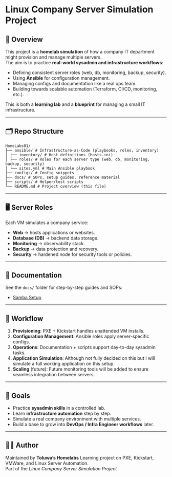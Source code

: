 # Linux Company Server Simulation Project

## 📖 Overview
This project is a **homelab simulation** of how a company IT department might provision and manage multiple servers.  
The aim is to practice **real-world sysadmin and infrastructure workflows**:  
 
- Defining consistent server roles (web, db, monitoring, backup, security).  
- Using **Ansible** for configuration management.  
- Managing configs and documentation like a real ops team.  
- Building towards scalable automation (Terraform, CI/CD, monitoring, etc.).  

This is both a **learning lab** and a **blueprint** for managing a small IT infrastructure.

---

## 🗂 Repo Structure
```
HomeLabs01/
├── ansible/ # Infrastructure-as-Code (playbooks, roles, inventory)
│ ├── inventory/ # Host definitions (hosts.ini)
│ ├── roles/ # Roles for each server type (web, db, monitoring, backup, security)
│ └── sites.yml # Main Ansible playbook
├── configs/ # Config snippets
├── docs/ # SOPs, setup guides, reference material
├── scripts/ # Helper/test scripts
└── README.md # Project overview (this file)
```

---


## 🖥️ Server Roles
Each VM simulates a company service:
- **Web** → hosts applications or websites.  
- **Database (DB)** → backend data storage.  
- **Monitoring** → observability stack.  
- **Backup** → data protection and recovery.  
- **Security** → hardened node for security tools or policies.  
 
---

## 📑 Documentation
See the `docs/` folder for step-by-step guides and SOPs:  

- [Samba Setup](docs/samba_setup.md)  

---

## 🚀 Workflow
1. **Provisioning**: PXE + Kickstart handles unattended VM installs.  
1. **Configuration Management**: Ansible roles apply server-specific configs.  
2. **Operations**: Documentation + scripts support day-to-day sysadmin tasks.
3. **Application Simulation**: Although not fully decided on this but I will simulate a full working application on this setup.  
4. **Scaling** (future): Future monitoring tools will be added to ensure seamless integration between servers.  

---

## 🎯 Goals
- Practice **sysadmin skills** in a controlled lab.  
- Learn **infrastructure automation** step by step.  
- Simulate a real company environment with multiple services.  
- Build a base to grow into **DevOps / Infra Engineer workflows** later.  

---

## 🧑‍💻 Author
Maintained by **Toluwa’s Homelabs**
Learning project on PXE, Kickstart, VMWare, and Linux Server Automation.  
Part of the *Linux Company Server Simulation Project*
